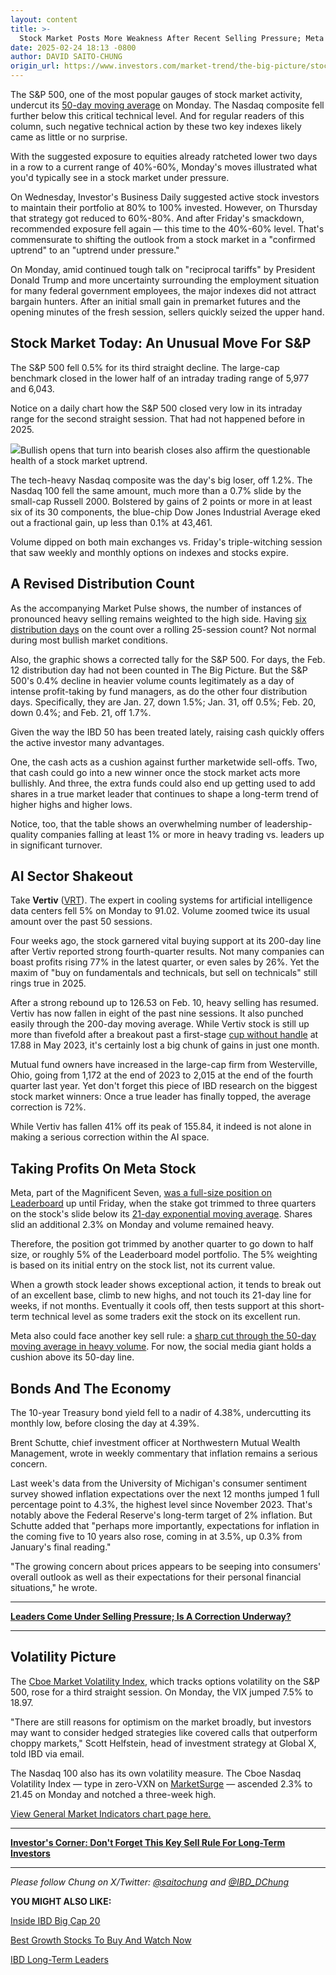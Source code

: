 ```yaml
---
layout: content
title: >-
  Stock Market Posts More Weakness After Recent Selling Pressure; Meta Stock Faces This Key Sell Rule
date: 2025-02-24 18:13 -0800
author: DAVID SAITO-CHUNG
origin_url: https://www.investors.com/market-trend/the-big-picture/stock-market-weakness-meta-stock-sell-rule/
---
```






The S&P 500, one of the most popular gauges of stock market activity, undercut its [50-day moving average](https://www.investors.com/how-to-invest/investors-corner/what-is-the-50-day-moving-average-when-to-buy-or-sell-growth-stocks/) on Monday. The Nasdaq composite fell further below this critical technical level. And for regular readers of this column, such negative technical action by these two key indexes likely came as little or no surprise.


With the suggested exposure to equities already ratcheted lower two days in a row to a current range of 40%-60%, Monday's moves illustrated what you'd typically see in a stock market under pressure.




On Wednesday, Investor's Business Daily suggested active stock investors to maintain their portfolio at 80% to 100% invested. However, on Thursday that strategy got reduced to 60%-80%. And after Friday's smackdown, recommended exposure fell again — this time to the 40%-60% level. That's commensurate to shifting the outlook from a stock market in a "confirmed uptrend" to an "uptrend under pressure."


On Monday, amid continued tough talk on "reciprocal tariffs" by President Donald Trump and more uncertainty surrounding the employment situation for many federal government employees, the major indexes did not attract bargain hunters. After an initial small gain in premarket futures and the opening minutes of the fresh session, sellers quickly seized the upper hand.


**Stock Market Today: An Unusual Move For S&P**
-----------------------------------------------


The S&P 500 fell 0.5% for its third straight decline. The large-cap benchmark closed in the lower half of an intraday trading range of 5,977 and 6,043.


Notice on a daily chart how the S&P 500 closed very low in its intraday range for the second straight session. That had not happened before in 2025.



![](https://www.investors.com/wp-content/uploads/2025/02/MP022425.jpg)Bullish opens that turn into bearish closes also affirm the questionable health of a stock market uptrend.


The tech-heavy Nasdaq composite was the day's big loser, off 1.2%. The Nasdaq 100 fell the same amount, much more than a 0.7% slide by the small-cap Russell 2000. Bolstered by gains of 2 points or more in at least six of its 30 components, the blue-chip Dow Jones Industrial Average eked out a fractional gain, up less than 0.1% at 43,461.


Volume dipped on both main exchanges vs. Friday's triple-witching session that saw weekly and monthly options on indexes and stocks expire.


A Revised Distribution Count
----------------------------


As the accompanying Market Pulse shows, the number of instances of pronounced heavy selling remains weighted to the high side. Having [six distribution days](https://www.investors.com/how-to-invest/investors-corner/how-do-you-spot-a-major-market-top-easy-look-for-heavy-distribution/) on the count over a rolling 25-session count? Not normal during most bullish market conditions.


Also, the graphic shows a corrected tally for the S&P 500. For days, the Feb. 12 distribution day had not been counted in The Big Picture. But the S&P 500's 0.4% decline in heavier volume counts legitimately as a day of intense profit-taking by fund managers, as do the other four distribution days. Specifically, they are Jan. 27, down 1.5%; Jan. 31, off 0.5%; Feb. 20, down 0.4%; and Feb. 21, off 1.7%.


Given the way the IBD 50 has been treated lately, raising cash quickly offers the active investor many advantages.


One, the cash acts as a cushion against further marketwide sell-offs. Two, that cash could go into a new winner once the stock market acts more bullishly. And three, the extra funds could also end up getting used to add shares in a true market leader that continues to shape a long-term trend of higher highs and higher lows.


Notice, too, that the table shows an overwhelming number of leadership-quality companies falling at least 1% or more in heavy trading vs. leaders up in significant turnover.


AI Sector Shakeout
------------------



Take **Vertiv** ([VRT](https://research.investors.com/quote.aspx?symbol=VRT)). The expert in cooling systems for artificial intelligence data centers fell 5% on Monday to 91.02. Volume zoomed twice its usual amount over the past 50 sessions.


Four weeks ago, the stock garnered vital buying support at its 200-day line after Vertiv reported strong fourth-quarter results. Not many companies can boast profits rising 77% in the latest quarter, or even sales by 26%. Yet the maxim of "buy on fundamentals and technicals, but sell on technicals" still rings true in 2025.


After a strong rebound up to 126.53 on Feb. 10, heavy selling has resumed. Vertiv has now fallen in eight of the past nine sessions. It also punched easily through the 200-day moving average. While Vertiv stock is still up more than fivefold after a breakout past a first-stage [cup without handle](https://www.investors.com/how-to-invest/investors-corner/corner-cup-without-handle/) at 17.88 in May 2023, it's certainly lost a big chunk of gains in just one month.


Mutual fund owners have increased in the large-cap firm from Westerville, Ohio, going from 1,172 at the end of 2023 to 2,015 at the end of the fourth quarter last year. Yet don't forget this piece of IBD research on the biggest stock market winners: Once a true leader has finally topped, the average correction is 72%.


While Vertiv has fallen 41% off its peak of 155.84, it indeed is not alone in making a serious correction within the AI space.


Taking Profits On Meta Stock
----------------------------



Meta, part of the Magnificent Seven, [was a full-size position on Leaderboard](https://leaderboard.investors.com/?_gl=1*hcfy6u*_gcl_au*MTM0OTMxNTg3OS4xNzMzODU4NDg2Ljk3NDU5MzM4My4xNzM4ODY5Mjc4LjE3Mzg4NjkyNzg.*_ga*NjQwNzY3OTk3LjE3MzQ2MTc4Mzc.*_ga_K2H7B9JRSS*MTc0MDQwNzQ3MC4yODEuMS4xNzQwNDA3NTI0LjYuMC4w#/leaders/leadersnearabuypoint) up until Friday, when the stake got trimmed to three quarters on the stock's slide below its [21-day exponential moving average](https://www.investors.com/how-to-invest/investors-corner/what-is-the-21-day-exponential-moving-average/). Shares slid an additional 2.3% on Monday and volume remained heavy.


Therefore, the position got trimmed by another quarter to go down to half size, or roughly 5% of the Leaderboard model portfolio. The 5% weighting is based on its initial entry on the stock list, not its current value.


When a growth stock leader shows exceptional action, it tends to break out of an excellent base, climb to new highs, and not touch its 21-day line for weeks, if not months. Eventually it cools off, then tests support at this short-term technical level as some traders exit the stock on its excellent run.


Meta also could face another key sell rule: a [sharp cut through the 50-day moving average in heavy volume](https://www.investors.com/how-to-invest/investors-corner/when-to-sell-stocks-big-break-below-50-day-line-can-mark-end-of-a-huge-run/). For now, the social media giant holds a cushion above its 50-day line.


Bonds And The Economy
---------------------


The 10-year Treasury bond yield fell to a nadir of 4.38%, undercutting its monthly low, before closing the day at 4.39%.


Brent Schutte, chief investment officer at Northwestern Mutual Wealth Management, wrote in weekly commentary that inflation remains a serious concern.


Last week's data from the University of Michigan's consumer sentiment survey showed inflation expectations over the next 12 months jumped 1 full percentage point to 4.3%, the highest level since November 2023. That's notably above the Federal Reserve's long-term target of 2% inflation. But Schutte added that "perhaps more importantly, expectations for inflation in the coming five to 10 years also rose, coming in at 3.5%, up 0.3% from January's final reading."


"The growing concern about prices appears to be seeping into consumers' overall outlook as well as their expectations for their personal financial situations," he wrote.




---


[**Leaders Come Under Selling Pressure; Is A Correction Underway?**](https://www.investors.com/research/stock-market-leaders-under-pressure-stock-market-correction/)




---


Volatility Picture
------------------


The [Cboe Market Volatility Index](https://research.investors.com/psychological-market-indicators/chart?type=volatility), which tracks options volatility on the S&P 500, rose for a third straight session. On Monday, the VIX jumped 7.5% to 18.97.


"There are still reasons for optimism on the market broadly, but investors may want to consider hedged strategies like covered calls that outperform choppy markets," Scott Helfstein, head of investment strategy at Global X, told IBD via email.


The Nasdaq 100 also has its own volatility measure. The Cboe Nasdaq Volatility Index — type in zero-VXN on [MarketSurge](https://marketsurge.investors.com/) — ascended 2.3% to 21.45 on Monday and notched a three-week high.


[View General Market Indicators chart page here.](https://www.investors.com/wp-content/uploads/2025/02/DailyGMI_022425.pdf)




---


**[Investor's Corner: Don't Forget This Key Sell Rule For Long-Term Investors](https://www.investors.com/how-to-invest/investors-corner/when-to-sell-a-winning-stock-spot-a-breach-of-200-day-line/)**




---


*Please follow Chung on X/Twitter:* [*@saitochung*](https://twitter.com/SaitoChung) *and* [*@IBD\_DChung*](https://twitter.com/IBD_DChung)


**YOU MIGHT ALSO LIKE:**


[Inside IBD Big Cap 20](https://research.investors.com/stock-lists/big-cap-20/)


[Best Growth Stocks To Buy And Watch Now](https://www.investors.com/stock-lists/stocks-to-watch-top-rated-ipos-big-caps-and-growth-stocks/)


[IBD Long-Term Leaders](https://www.investors.com/research/best-stocks-to-buy-now-long-term-stocks-ibd-long-term-leaders-list/)





